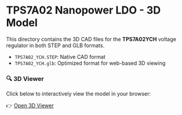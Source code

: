 # TPS7A02 Nanopower LDO - 3D Model

This directory contains the 3D CAD files for the **TPS7A02YCH** voltage regulator in both STEP and GLB formats.

- `TPS7A02_YCH.STEP`: Native CAD format
- `TPS7A02_YCH.glb`: Optimized format for web-based 3D viewing

### 🔍 3D Viewer  
Click below to interactively view the model in your browser:

👉 [Open 3D Viewer](./index.html)
